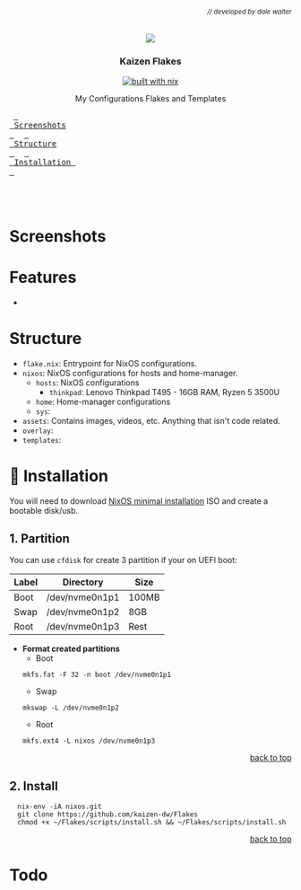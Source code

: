 ###### *<div align = right><sub>// developed by dale walter</sub></div>*

<div align="center">
  <img src="https://files.catbox.moe/i4twd5.png" />
  <div align="center" style="margin-top=0;">
    <h3>Kaizen Flakes</h3>

  [![built with nix](https://img.shields.io/static/v1?logo=nixos&logoColor=white&label=&message=Built%20with%20Nix&color=41439a)](https://builtwithnix.org)
  </div>
</div>

<p align="center">My Configurations Flakes and Templates</p>

&ensp;[<kbd> <br> Screenshots <br> </kbd>](#Screenshots)&ensp;
&ensp;[<kbd> <br> Structure <br> </kbd>](#Structure)&ensp;
&ensp;[<kbd> <br> Installation <br> </kbd>](#Installation)&ensp;
<br><br><br><br></div>

# Screenshots

# Features
- 

# Structure
- `flake.nix`: Entrypoint for NixOS configurations.
- `nixos`: NixOS configurations for hosts and home-manager.
    - `hosts`: NixOS configurations
        - `thinkpad`: Lenovo Thinkpad T495 - 16GB RAM, Ryzen 5 3500U
    - `home`: Home-manager configurations
    - `sys`: 
- `assets`: Contains images, videos, etc. Anything that isn't code related.
- `overlay`:
- `templates`: 

# 🔧 Installation
You will need to download [NixOS minimal installation](https://nixos.org/download) ISO and create a bootable disk/usb.

## 1. Partition
You can use `cfdisk` for create 3 partition if your on UEFI boot:

| Label |   Directory    | Size  |
| ----- | -------------- | ----- |
| Boot  | /dev/nvme0n1p1 | 100MB |
| Swap  | /dev/nvme0n1p2 |  8GB  |
| Root  | /dev/nvme0n1p3 | Rest  |

- **Format created partitions**
    - Boot
    ```
    mkfs.fat -F 32 -n boot /dev/nvme0n1p1
    ```
    - Swap
    ```
    mkswap -L /dev/nvme0n1p2
    ```
    - Root
    ```
    mkfs.ext4 -L nixos /dev/nvme0n1p3
    ```
<p align="right"><a href="#top">back to top</a></p>

## 2. Install
  ```
    nix-env -iA nixos.git 
    git clone https://github.com/kaizen-dw/Flakes
    chmod +x ~/Flakes/scripts/install.sh && ~/Flakes/scripts/install.sh
  ```
<p align="right"><a href="#top">back to top</a></p>

# Todo

<!-- Acknowledgements -->
[misterio77]: https://github.com/misterio77/nix-config
[Ruixi]: https://github.com/Ruixi-rebirth/melted-flakes
[justinlime]: https://github.com/justinlime/dotfiles
[Tai Aoki]: https://www.behance.net/Busker
